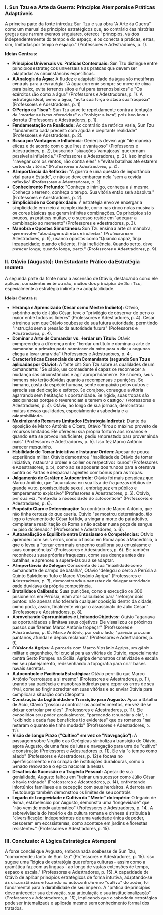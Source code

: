 ### I. Sun Tzu e a Arte da Guerra: Princípios Atemporais e Práticas Adaptáveis

A primeira parte da fonte introduz Sun Tzu e sua obra "A Arte da Guerra" como um manual de princípios estratégicos que, ao contrário das histórias gregas que narram eventos singulares, oferece "princípios, válidos independentemente do tempo e do espaço, e os conecta a práticas, estas, sim, limitadas por tempo e espaço." (Professores e Adestradores, p. 1).

**Ideias Centrais:**

- **Princípios Universais vs. Práticas Contextuais:** Sun Tzu distingue entre princípios estratégicos universais e as práticas que devem ser adaptadas às circunstâncias específicas.
- **A Analogia da Água:** A fluidez e adaptabilidade da água são metáforas centrais para a estratégia: "A água corrente sempre se move de cima para baixo, evita terrenos altos e flui para terrenos baixos" e "Os exércitos são como a água" (Professores e Adestradores, p. 1). A estratégia ideal, como a água, "evita sua força e ataca sua fraqueza" (Professores e Adestradores, p. 1).
- **O Perigo da "Isca":** Sun Tzu adverte repetidamente contra a tentação de "morder as iscas oferecidas" ou "cobiçar a isca", pois isso leva à derrota (Professores e Adestradores, p. 1).
- **Fundamentação na Realidade:** Ao contrário da retórica vazia, Sun Tzu "fundamenta cada preceito com aguda e crepitante realidade" (Professores e Adestradores, p. 2).
- **Busca por Vantagens e Influência:** Generais devem agir "de maneira eficaz e de acordo com o que lhes é vantajoso" (Professores e Adestradores, p. 2), buscando "situações ‘vantajosas’ que tornam possível a influência." (Professores e Adestradores, p. 2). Isso implica "navegar com os ventos, não contra eles" e "evitar batalhas até estarem certos da vitória." (Professores e Adestradores, p. 2).
- **A Importância da Reflexão:** "A guerra é uma questão de importância vital para o Estado", e não se deve embarcar nela "sem a devida reflexão" (Professores e Adestradores, p. 2).
- **Conhecimento Profundo:** "Conheça o inimigo, conheça a si mesmo. Conheça o terreno, conheça o tempo. Sua vitória então será absoluta." (Professores e Adestradores, p. 2).
- **Simplicidade na Complexidade:** A estratégia envolve enxergar a simplicidade em meio à complexidade, como nas cinco notas musicais ou cores básicas que geram infinitas combinações. Os princípios são poucos, as práticas muitas, e o sucesso reside em "adequar a combinação ao momento" (Professores e Adestradores, p. 3).
- **Manobra e Opostos Simultâneos:** Sun Tzu ensina a arte da manobra, que envolve "abordagens diretas e indiretas" (Professores e Adestradores, p. 9), usando opostos como "Quando capaz, finja incapacidade; quando eficiente, finja ineficiência. Quando perto, deve parecer longe; quando longe, perto." (Professores e Adestradores, p. 9).

### II. Otávio (Augusto): Um Estudante Prático da Estratégia Indireta

A segunda parte da fonte narra a ascensão de Otávio, destacando como ele aplicou, conscientemente ou não, muitos dos princípios de Sun Tzu, especialmente a estratégia indireta e a adaptabilidade.

**Ideias Centrais:**

- **Herança e Aprendizado (César como Mestre Indireto):** Otávio, sobrinho-neto de Júlio César, teve o "privilégio de observar de perto o maior entre todos os líderes" (Professores e Adestradores, p. 4). César o treinou sem que Otávio soubesse de sua futura autoridade, permitindo "instrução sem a pressão da autoridade futura" (Professores e Adestradores, p. 4).
- **Dominar a Arte de Comandar vs. Herdar um Título:** Otávio compreendeu a diferença entre "herdar um título e dominar a arte de comandar: o primeiro pode acontecer da noite para o dia; o segundo chega a levar uma vida" (Professores e Adestradores, p. 4).
- **Características Essenciais de um Comandante (segundo Sun Tzu e aplicadas por Otávio):** A fonte cita Sun Tzu sobre as qualidades de um comandante: "Se sábio, um comandante é capaz de reconhecer a mudança das circunstâncias e agir apropriadamente. Se sincero, seus homens não terão dúvidas quanto a recompensas e punições. Se humano, gosta da espécie humana, sente compaixão pelos outros e aprecia sua dedicação e esforço. Se corajoso, consegue a vitória agarrando sem hesitação a oportunidade. Se rígido, suas tropas são disciplinadas porque o reverenciam e temem o castigo." (Professores e Adestradores, p. 4). Otávio, ao longo de sua jornada, demonstrou muitas dessas qualidades, especialmente a sabedoria e a adaptabilidade.
- **Maximizando Recursos Limitados (Estratégia Indireta):** Diante da oposição de Marco Antônio e Cícero, Otávio "tirou o máximo proveito de recursos limitados. Ele ofereceu sua própria fortuna aos romanos e, quando esta se provou insuficiente, pediu emprestado para prover ainda mais" (Professores e Adestradores, p. 5). Isso fez Marco Antônio parecer mesquinho.
- **Habilidade de Tomar Iniciativa e Instaurar Ordem:** Apesar de pouca experiência militar, Otávio demonstrou "habilidade de Otávio de tomar iniciativa, instaurar a ordem e colher os respectivos louros" (Professores e Adestradores, p. 5), como ao se apoderar dos fundos para a ofensiva contra os Partas e despachar agentes com bônus para as tropas.
- **Julgamento de Caráter e Autocontrole:** Otávio foi mais perspicaz que Marco Antônio, que "acumulava em sua lista de fraquezas débitos de grande vulto, promiscuidade sexual, embriaguez em público e temperamento explosivo" (Professores e Adestradores, p. 6). Otávio, por sua vez, "entendia a necessidade do autocontrole" (Professores e Adestradores, p. 6).
- **Propósito Claro e Determinação:** Ao contrário de Marco Antônio, que não tinha certeza do que queria, Otávio "se mostrou determinado, tão logo o testamento de César foi lido, a vingar a morte do pai adotivo, completar a reabilitação de Roma e não acabar numa poça de sangue no piso do Senado." (Professores e Adestradores, p. 6).
- **Autoavaliação e Equilíbrio entre Entusiasmo e Competências:** Otávio aprendeu com seus erros, como o fiasco em Roma após a Macedônia, o que o levou a "tentar com mais empenho equilibrar seu entusiasmo e suas competências" (Professores e Adestradores, p. 6). Ele também reconheceu suas próprias fraquezas, como sua doença antes das batalhas, e aprendeu a superá-las ou a se adaptar.
- **A Importância de Delegar:** Consciente de sua "inabilidade como comandante de campo de batalha", Otávio "delegou o cerco a Perúsia a Quinto Salvidieno Rufo e Marco Vipsânio Agripa" (Professores e Adestradores, p. 7), demonstrando a sensatez de delegar autoridade onde duvidava da própria competência.
- **Brutalidade Calibrada:** Suas punições, como a execução de 300 prisioneiros em Perúsia, eram atos calculados para "reforçar dois pontos: não apenas não toleraria qualquer oposição dentro da cidade, como podia, assim, finalmente vingar o assassinato de Júlio César." (Professores e Adestradores, p. 8).
- **Aproveitando Oportunidades e Limitando Objetivos:** Otávio "agarrava as oportunidades e limitava seus objetivos. Ele visualizou os próximos passos que fizeram Marco Antônio tropeçar" (Professores e Adestradores, p. 8). Marco Antônio, por outro lado, "parecia procurar pântanos, afundar e depois reclamar." (Professores e Adestradores, p. 9).
- **O Valor de Agripa:** A parceria com Marco Vipsânio Agripa, um gênio militar e engenheiro, foi crucial para as vitórias de Otávio, especialmente contra Sexto Pompeu na Sicília. Agripa demonstrou criatividade e escala em seu planejamento, redesenhando a topografia para criar bases navais secretas.
- **Autocontrole e Paciência Estratégica:** Otávio permitiu que Marco Antônio "derrotasse a si mesmo" (Professores e Adestradores, p. 11), usando sua paciência e manobras indiretas para expor os erros de seu rival, como ao fingir acreditar em suas vitórias e ao enviar Otávia para complicar a situação com Cleópatra.
- **Construção da Legitimidade e Transição para Augusto:** Após a Batalha de Ácio, Otávio "passou a controlar os acontecimentos, em vez de se deixar controlar por eles" (Professores e Adestradores, p. 11). Ele consolidou seu poder gradualmente, "parecendo renunciar a ela", e "exibindo a cada fase benefícios tão evidentes" que os romanos "mal notaram o quanto ele tinha mudado" (Professores e Adestradores, p. 12).
- **Visão de Longo Prazo ("Cultivo" em vez de "Navegação"):** A passagem sobre Virgílio e as Geórgicas simboliza a transição de Otávio, agora Augusto, de uma fase de lutas e navegação para uma de "cultivo" e construção (Professores e Adestradores, p. 11). Ele via "o tempo como aliado" (Professores e Adestradores, p. 12) e focava no aperfeiçoamento e na criação de instituições duradouras, como o Senado renovado e o épico nacional (Eneida).
- **Desafios da Sucessão e a Tragédia Pessoal:** Apesar de sua genialidade, Augusto falhou em "treinar um sucessor como Júlio César o havia treinado" (Professores e Adestradores, p. 14), enfrentando infortúnios familiares e a decepção com seus herdeiros. A derrota em Teutoburgo também demonstrou os limites de seu controle.
- **Legado de Longevidade e Cultivo da "Mente" do Império:** O legado de Roma, estabelecido por Augusto, demonstra uma "longevidade" que "não vem de modo automático" (Professores e Adestradores, p. 14). A sobrevivência do império e da cultura romana e chinesa é atribuída à "diversificação: independentes de uma variedade única de poder, cresceram em ecossistemas, como acontece em jardins e florestas resistentes." (Professores e Adestradores, p. 15).

### III. Conclusão: A Lógica Estratégica Atemporal

A fonte conclui que Augusto, embora nada soubesse de Sun Tzu, "compreendeu tanto de Sun Tzu" (Professores e Adestradores, p. 15). Isso sugere uma "lógica de estratégia que reforça culturas – assim como a gramática faz com as línguas – ao longo de vastas extensões de tempo, espaço e escala." (Professores e Adestradores, p. 15). A capacidade de Otávio de aplicar princípios estratégicos de forma intuitiva, adaptando-se às circunstâncias e focando no autocontrole e no "cultivo" do poder, foi fundamental para a durabilidade de seu império. A "prática de princípios deve anteceder sua derivação, sua articulação e sua institucionalização" (Professores e Adestradores, p. 15), implicando que a sabedoria estratégica pode ser internalizada e aplicada mesmo sem conhecimento formal dos tratados.